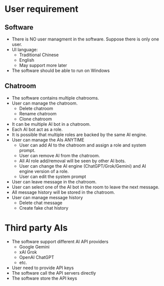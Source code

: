 # User requirement

## Software
- There is NO user managment in the software.  Suppose there is only one user.
- UI language:
  - Traditional Chinese
  - English
  - May support more later
- The software should be able to run on Windows

## Chatroom
- The software contains multiple chatrooms.
- User can manage the chatroom.
  - Delete chatroom
  - Rename chatroom
  - Clone chatroom
- It can be multiple AI bot in a chatroom.
- Each AI bot act as a role.
- It is possible that multiple roles are backed by the same AI engine.
- User can manage the AIs ANYTIME
  - User can add AI to the chatroom and assign a role and system prompt.
  - User can remove AI from the chatroom.
  - All AI role add/removal will be seen by other AI bots.
  - User can change the AI engine (ChatGPT/Grok/Gemini) and AI engine version of a role.
  - User can edit the system prompt
- User can leave message in the chatroom.
- User can select one of the AI bot in the room to leave the next message.
- All message history will be stored in the chatroom.
- User can manage message history
  - Delete chat message
  - Create fake chat history

# Third party AIs
- The software support different AI API providers
  - Google Gemini
  - xAI Grok
  - OpenAI ChatGPT
  - etc.
- User need to provide API keys
- The software call the API servers directly
- The software store the API keys
